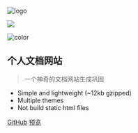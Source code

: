 <!--
 * @Descripttion:
 * @version:
 * @Author: Gou xuefei
 * @Email:
 * @Date: 2022-02-20 17:24:23
 * @LastEditors: sueRimn
 * @LastEditTime: 2022-02-20 17:37:32
-->

![logo](_media/icon.svg)

<!-- 背景图片 -->

![](_media/bg.png)

<!-- 背景色 -->

![color](#fbb30b)

## 个人文档网站

> 一个神奇的文档网站生成巩固

- Simple and lightweight (~12kb gzipped)
- Multiple themes
- Not build static html files

[GitHub](https://github.com/zclgxf/notes_doc)
[预览](#quick-start)
